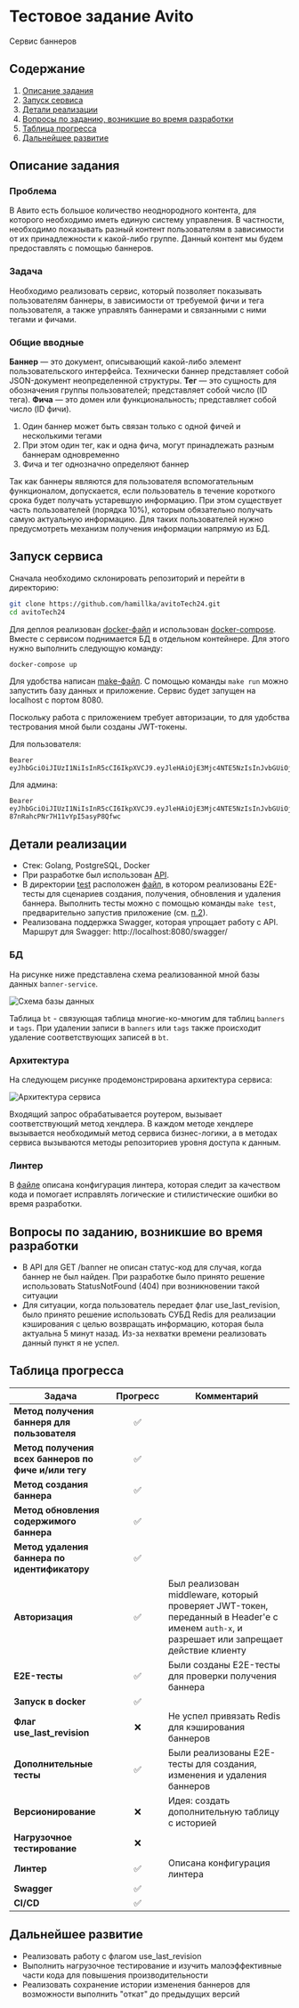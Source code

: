 # Тестовое задание Avito

Сервис баннеров

## Содержание

1. [Описание задания](#описание-задания)
2. [Запуск сервиса](#запуск-сервиса)
3. [Детали реализации](#детали-реализации)
4. [Вопросы по заданию, возникшие во время разработки](#вопросы-по-заданию-возникшие-во-время-разработки)
5. [Таблица прогресса](#таблица-прогресса)
6. [Дальнейшее развитие](#дальнейшее-развитие)


## Описание задания

### Проблема

В Авито есть большое количество неоднородного контента, для которого необходимо иметь единую систему управления. В
частности, необходимо показывать разный контент пользователям в зависимости от их принадлежности к какой-либо группе.
Данный контент мы будем предоставлять с помощью баннеров.

### Задача

Необходимо реализовать сервис, который позволяет показывать пользователям баннеры, в зависимости от требуемой фичи и
тега пользователя, а также управлять баннерами и связанными с ними тегами и фичами.

### Общие вводные

**Баннер** — это документ, описывающий какой-либо элемент пользовательского интерфейса. Технически баннер представляет
собой JSON-документ неопределенной структуры.
**Тег** — это сущность для обозначения группы пользователей; представляет собой число (ID тега).
**Фича** — это домен или функциональность; представляет собой число (ID фичи).

1. Один баннер может быть связан только с одной фичей и несколькими тегами
2. При этом один тег, как и одна фича, могут принадлежать разным баннерам одновременно
3. Фича и тег однозначно определяют баннер

Так как баннеры являются для пользователя вспомогательным функционалом, допускается, если пользователь в течение
короткого срока будет получать устаревшую информацию. При этом существует часть пользователей (порядка 10%), которым
обязательно получать самую актуальную информацию. Для таких пользователей нужно предусмотреть механизм получения
информации напрямую из БД.

## Запуск сервиса

Сначала необходимо склонировать репозиторий и перейти в директорию:

```bash
git clone https://github.com/hamillka/avitoTech24.git
cd avitoTech24
```

Для деплоя реализован [docker-файл](./Dockerfile) и использован [docker-compose](./docker-compose.yml). Вместе с
сервисом поднимается БД в отдельном контейнере. Для этого нужно выполнить следующую команду:

```bash
docker-compose up
```

Для удобства написан [make-файл](./Makefile). С помощью команды `make run` можно запустить базу данных и приложение.
Сервис будет запущен на localhost с портом 8080.

Поскольку работа с приложением требует авторизации, то для удобства тестрования мной были созданы JWT-токены.

Для пользователя:

```
Bearer eyJhbGciOiJIUzI1NiIsInR5cCI6IkpXVCJ9.eyJleHAiOjE3Mjc4NTE5NzIsInJvbGUiOjF9.cZQq1MmrSo5yEPkv7_cGwCWnGLYwuWFKOSGNBlc_FK0
```

Для админа:

```
Bearer eyJhbGciOiJIUzI1NiIsInR5cCI6IkpXVCJ9.eyJleHAiOjE3Mjc4NTE5NzIsInJvbGUiOjB9.2My2wlmg6qvCFI-87nRahcPNr7H11vYpI5asyP8Qfwc
```

## Детали реализации

- Стек: Golang, PostgreSQL, Docker
- При разработке был использован [API](./api.yaml).
- В директории [test](./test) расположен [файл](./test/e2e_test.go), в котором реализованы E2E-тесты для сценариев
  создания, получения, обновления и удаления баннера. Выполнить тесты можно с помощью команды `make test`,
  предварительно запустив приложение (см. [п.2](#запуск-сервиса)).
- Реализована поддержка Swagger, которая упрощает работу с API. Маршрут для
  Swagger: http://localhost:8080/swagger/

### БД

На рисунке ниже представлена схема реализованной мной базы данных `banner-service`.

![](./img/banner_service_db.png "Схема базы данных")

Таблица `bt` - связующая таблица многие-ко-многим для таблиц `banners` и `tags`. При удалении записи в `banners`
или `tags` также происходит удаление соответствующих записей в `bt`.

### Архитектура

На следующем рисунке продемонстрирована архитектура сервиса:

![](./img/banner_service_arch.png "Архитектура сервиса")

Входящий запрос обрабатывается роутером, вызывает соответствующий метод хендлера.
В каждом методе хендлере вызывается необходимый метод сервиса бизнес-логики, а в методах сервиса
вызываются методы репозиториев уровня доступа к данным.

### Линтер

В [файле](./golangci.yaml) описана конфигурация линтера, которая следит за качеством кода и помогает исправлять
логические и стилистические ошибки во время разработки.

## Вопросы по заданию, возникшие во время разработки

- В API для GET /banner не описан статус-код для случая, когда баннер не был найден. При разработке было принято
  решение использовать StatusNotFound (404) при возникновении такой ситуации
- Для ситуации, когда пользователь передает флаг use_last_revision, было принято решение использовать СУБД Redis
  для реализации кэширования с целью возвращать информацию, которая была актуальна 5 минут назад. Из-за нехватки времени
  реализовать данный пункт я не успел.

## Таблица прогресса

| Задача                                               | Прогресс | Комментарий                                                                                                                                  |
|------------------------------------------------------|:--------:|----------------------------------------------------------------------------------------------------------------------------------------------|
| **Метод получения баннеря для пользователя**         |    ✅     |                                                                                                                                              |
| **Метод получения всех баннеров по фиче и/или тегу** |    ✅     |                                                                                                                                              |
| **Метод создания баннера**                           |    ✅     |                                                                                                                                              |
| **Метод обновления содержимого баннера**             |    ✅     |                                                                                                                                              |
| **Метод удаления баннера по идентификатору**         |    ✅     |                                                                                                                                              |
| **Авторизация**                                      |    ✅     | Был реализован middleware, который проверяет JWT-токен, переданный в Header\'е с именем `auth-x`, и разрешает или запрещает действие клиенту |
| **E2E-тесты**                                        |    ✅     | Были созданы E2E-тесты для проверки получения баннера                                                                                        |
| **Запуск в docker**                                  |    ✅     |                                                                                                                                              |
| **Флаг use_last_revision**                           |    ❌     | Не успел привязать Redis для кэширования баннеров                                                                                            |
| **Дополнительные тесты**                             |    ✅     | Были реализованы E2E-тесты для создания, изменения и удаления баннеров                                                                       |
| **Версионирование**                                  |    ❌     | Идея: создать дополнительную таблицу с историей                                                                                              |
| **Нагрузочное тестирование**                         |    ❌     |                                                                                                                                              |
| **Линтер**                                           |    ✅     | Описана конфигурация линтера                                                                                                                 |
| **Swagger**                                          |    ✅     |                                                                                                                                              |
| **CI/CD**                                            |    ✅     |                                                                                                                                              |

## Дальнейшее развитие

- Реализовать работу с флагом use_last_revision
- Выполнить нагрузочное тестирование и изучить малоэффективные части кода для повышения производительности
- Реализовать сохранение истории изменения баннеров для возможности выполнить "откат" до предыдущих версий
